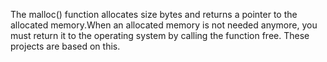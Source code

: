 The malloc() function allocates size bytes and returns a pointer to the allocated
memory.When an allocated memory is not needed anymore, you must return it to the
operating system by calling the function free. These projects are based on this.
